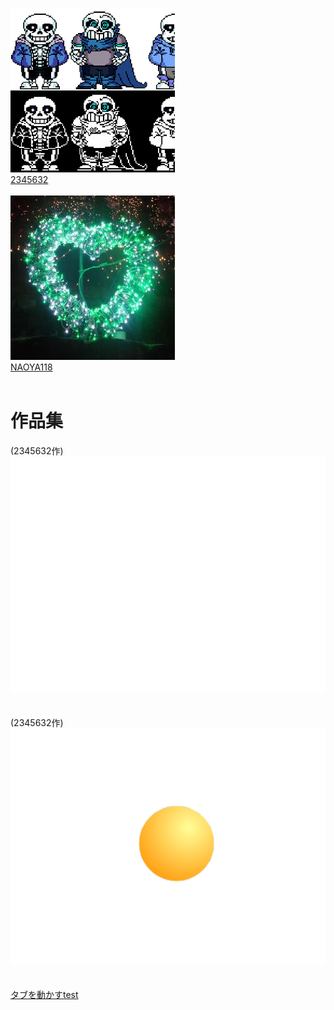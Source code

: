 [![2345632-icon](2345632.png "2345632")](https://github.com/2345632)<br>
[2345632](https://github.com/2345632)<br>
<br>
[![NAOYA118-icon](NAOYA118.jpg "NAOYA118")](https://github.com/naoya118)<br>
[NAOYA118](https://github.com/naoya118)<br>
<br>
# 作品集<br>
(2345632作)
[![gif](fxixQDDsX8gcpMS0PnSb1575794421-1575794438.gif)](https://github.com/NAOYA118/2345632xNAOYA118/blob/master/fxixQDDsX8gcpMS0PnSb1575794421-1575794438.gif)<br>
<br><br>
(2345632作)
[![gif](ygP5vyVkvTGPfIztcb9e1575794339-1575794387.gif)](https://github.com/NAOYA118/2345632xNAOYA118/blob/master/ygP5vyVkvTGPfIztcb9e1575794339-1575794387.gif)<br>
<br><br>
[タブを動かすtest](https://naoya118.github.io/2345632xNAOYA118/タブを動かすtest.html)
